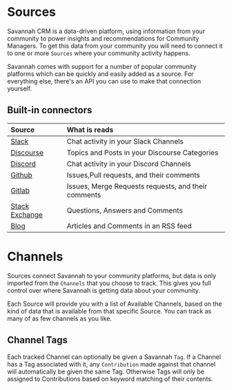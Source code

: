 # Sources

Savannah CRM is a data-driven platform, using information from your community to power insights and recommendations for Community Managers. To get this data from your community you will need to connect it to one or more `Sources` where your community activity happens.

Savannah comes with support for a number of popular community platforms which can be quickly and easily added as a source. For everything else, there's an API you can use to make that connection yourself.

## Built-in connectors

| Source                             | What is reads |
|:-----------------------------------|:------------------|
| [Slack](slack.md)                  | Chat activity in your Slack Channels |
| [Discourse](discourse.md)          | Topics and Posts in your Discourse Categories |
| [Discord](discord.md)              | Chat activity in your Discord Channels |
| [Github](github.md)                | Issues,Pull requests, and their comments |
| [Gitlab](gitlab.md)                | Issues, Merge Requests requests, and their comments |
| [Stack Exchange](stackexchange.md) | Questions, Answers and Comments |
| [Blog](rss.md)                     | Articles and Comments in an RSS feed |


# Channels

Sources connect Savannah to your community platforms, but data is only imported from the `Channels` that you choose to track. This gives you full control over where Savannah is getting data about your community.

Each Source will provide you with a list of Available Channels, based on the kind of data that is available from that specific Source. You can track as many of as few channels as you like.

## Channel Tags

Each tracked Channel can optionally be given a Savannah `Tag`. If a Channel has a Tag associated with it, any `Contribution` made against that channel will automatically be given the same Tag. Otherwise Tags will only be assigned to Contributions based on keyword matching of their contents.